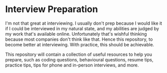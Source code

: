 Interview Preparation
=====================

I'm not that great at interviewing. I usually don't prep because I would like it
if I could be interviewed in my natural state, and my abilities are judged by my
work that's available online. Unfortunately that's wishful thinking because most
companies don't think like that. Hence this repository, to become better at
interviewing. With practice, this should be achievable.

This repository will contain a collection of useful resources to help you
prepare, such as coding questions, behavioural questions, resume tips, practice
tips, tips for phone and in-person interviews, and more.

